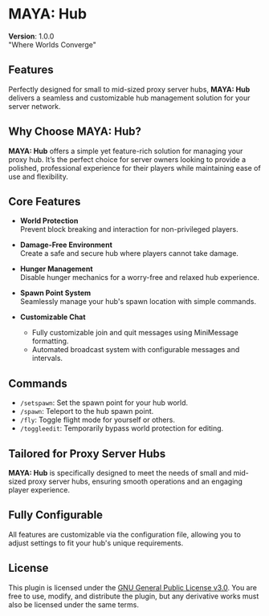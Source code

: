 # MAYA: Hub
**Version**: 1.0.0  
"Where Worlds Converge"

## Features
Perfectly designed for small to mid-sized proxy server hubs, **MAYA: Hub** delivers a seamless and customizable hub management solution for your server network.

## Why Choose MAYA: Hub?
**MAYA: Hub** offers a simple yet feature-rich solution for managing your proxy hub. It’s the perfect choice for server owners looking to provide a polished, professional experience for their players while maintaining ease of use and flexibility.

## Core Features

- **World Protection**  
  Prevent block breaking and interaction for non-privileged players.

- **Damage-Free Environment**  
  Create a safe and secure hub where players cannot take damage.

- **Hunger Management**  
  Disable hunger mechanics for a worry-free and relaxed hub experience.

- **Spawn Point System**  
  Seamlessly manage your hub's spawn location with simple commands.

- **Customizable Chat**  
  - Fully customizable join and quit messages using MiniMessage formatting.  
  - Automated broadcast system with configurable messages and intervals.

## Commands

- `/setspawn`: Set the spawn point for your hub world.
- `/spawn`: Teleport to the hub spawn point.
- `/fly`: Toggle flight mode for yourself or others.
- `/toggleedit`: Temporarily bypass world protection for editing.

## Tailored for Proxy Server Hubs
**MAYA: Hub** is specifically designed to meet the needs of small and mid-sized proxy server hubs, ensuring smooth operations and an engaging player experience.

## Fully Configurable
All features are customizable via the configuration file, allowing you to adjust settings to fit your hub's unique requirements.

## License
This plugin is licensed under the [GNU General Public License v3.0](https://github.com/SeedimV/MAYA-Hub/blob/master/LICENSE). You are free to use, modify, and distribute the plugin, but any derivative works must also be licensed under the same terms.
